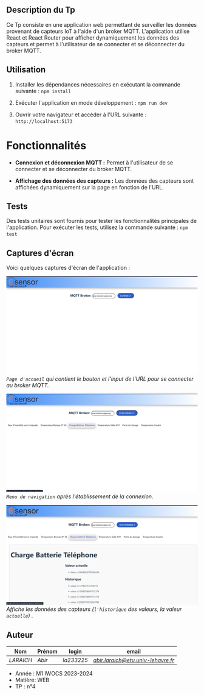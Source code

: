 ## Description du Tp

Ce Tp consiste en une application web permettant de surveiller les données provenant de capteurs IoT à l'aide d'un broker MQTT. L'application utilise React et React Router pour afficher dynamiquement les données des capteurs et permet à l'utilisateur de se connecter et se déconnecter du broker MQTT.

## Utilisation

1. Installer les dépendances nécessaires en exécutant la commande suivante : `npm install`

2. Exécuter l'application en mode développement : ``npm run dev``

3. Ouvrir votre navigateur et accéder à l'URL suivante :
``http://localhost:5173``

# Fonctionnalités

- **Connexion et déconnexion MQTT :** Permet à l'utilisateur de se connecter et se déconnecter du broker MQTT.

- **Affichage des données des capteurs :** Les données des capteurs sont affichées dynamiquement sur la page en fonction de l'URL.

## Tests

Des tests unitaires sont fournis pour tester les fonctionnalités principales de l'application. Pour exécuter les tests, utilisez la commande suivante : ``npm test``

## Captures d'écran

Voici quelques captures d'écran de l'application :

![alt text](image.png)
*``Page d'accueil`` qui contient le bouton et l'input de l'URL pour se connecter au broker MQTT.*

![alt text](image-1.png)
*``Menu de navigation`` après l'établissement de la connexion.*

![alt text](image-2.png)
*Affiche les données des capteurs (``l'historique`` des valeurs, la valeur ``actuelle``) .*

## Auteur

|Nom|Prénom|login|email|
|--|--|--|--|
| *LARAICH* | *Abir*| *la233225* | *abir.laraich@etu.univ-lehavre.fr* |

- Année : M1 IWOCS 2023-2024
- Matière: WEB
- TP : n°4